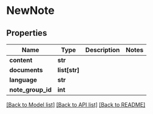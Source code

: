 # NewNote

## Properties
Name | Type | Description | Notes
------------ | ------------- | ------------- | -------------
**content** | **str** |  | 
**documents** | **list[str]** |  | 
**language** | **str** |  | 
**note_group_id** | **int** |  | 

[[Back to Model list]](../README.md#documentation-for-models) [[Back to API list]](../README.md#documentation-for-api-endpoints) [[Back to README]](../README.md)

